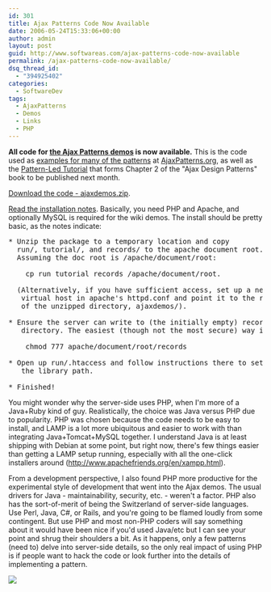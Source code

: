 ```yaml
---
id: 301
title: Ajax Patterns Code Now Available
date: 2006-05-24T15:33:06+00:00
author: admin
layout: post
guid: http://www.softwareas.com/ajax-patterns-code-now-available
permalink: /ajax-patterns-code-now-available/
dsq_thread_id:
  - "394925402"
categories:
  - SoftwareDev
tags:
  - AjaxPatterns
  - Demos
  - Links
  - PHP
---
```

<strong>All code for <a href="http://ajaxify.com/run/">the Ajax Patterns demos</a> is now available.</strong> This is the code used as <a href="http://ajaxify.com/run/">examples for many of the patterns</a> at <a href="http://ajaxpatterns.org">AjaxPatterns.org</a>, as well as the <a href="http://ajaxify.com/tutorial/">Pattern-Led Tutorial</a> that forms Chapter 2 of the "Ajax Design Patterns" book to be published next month.

<a href="http://ajaxify.com/ajaxdemos.zip">Download the code - ajaxdemos.zip</a>.

<a href="http://ajaxify.com/INSTALL.txt">Read the installation notes</a>. Basically, you need PHP and Apache, and optionally MySQL is required for the wiki demos. The install should be pretty basic, as the notes indicate:

<pre>
* Unzip the package to a temporary location and copy
  run/, tutorial/, and records/ to the apache document root.
  Assuming the doc root is /apache/document/root:

    cp run tutorial records /apache/document/root.

  (Alternatively, if you have sufficient access, set up a new
   virtual host in apache's httpd.conf and point it to the root
   of the unzipped directory, ajaxdemos/).

* Ensure the server can write to (the initially empty) records/
   directory. The easiest (though not the most secure) way is:

    chmod 777 apache/document/root/records

* Open up run/.htaccess and follow instructions there to set
   the library path.

* Finished!
</pre>

You might wonder why the server-side uses PHP, when I'm more of a Java+Ruby kind of guy.  Realistically, the choice was Java versus PHP due to popularity. PHP was chosen because the code needs to be easy to install, and LAMP is a lot more ubiquitous and easier to work with than integrating Java+Tomcat+MySQL together. I understand Java is at least shipping with Debian at some point, but right now, there's few things easier than getting a LAMP setup running, especially with all the one-click installers around (http://www.apachefriends.org/en/xampp.html).

From a development perspective, I also found PHP more productive for the experimental style of development that went into the Ajax demos. The usual drivers for Java - maintainability, security, etc. - weren't a factor. PHP also has the sort-of-merit of being the Switzerland of server-side languages. Use Perl, Java, C#, or Rails, and you're going to be flamed loudly from some contingent. But use PHP and most non-PHP coders will say something about it would have been nice if you'd used Java/etc but I can see your point and shrug their shoulders a bit. As it happens, only a few patterns (need to) delve into server-side details, so the only real impact of using PHP is if people want to hack the code or look further into the details of implementing a pattern.

<a href="http://ajaxify.com/run/assistiveSearch/"><img src="http://img513.imageshack.us/img513/3884/assistive8jo.png"/></a>